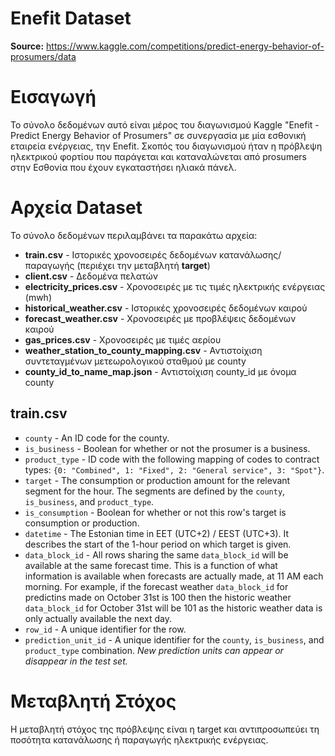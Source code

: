 # Enefit Dataset

**Source:** https://www.kaggle.com/competitions/predict-energy-behavior-of-prosumers/data

# Εισαγωγή

Το σύνολο δεδομένων αυτό είναι μέρος του διαγωνισμού Kaggle "Enefit - Predict Energy Behavior of Prosumers" σε συνεργασία με μία εσθονική εταιρεία ενέργειας, την Enefit. Σκοπός του διαγωνισμού ήταν η πρόβλεψη ηλεκτρικού φορτίου που παράγεται και καταναλώνεται από prosumers στην Εσθονία που έχουν εγκαταστήσει ηλιακά πάνελ. 

# Αρχεία Dataset

Το σύνολο δεδομένων περιλαμβάνει τα παρακάτω αρχεία:

- **train.csv** - Ιστορικές χρονοσειρές δεδομένων κατανάλωσης/παραγωγής (περιέχει την μεταβλητή **target**)
- **client.csv** - Δεδομένα πελατών
- **electricity_prices.csv** - Χρονοσειρές με τις τιμές ηλεκτρικής ενέργειας (mwh)
- **historical_weather.csv** - Ιστορικές χρονοσειρές δεδομένων καιρού
- **forecast_weather.csv** - Χρονοσειρές με προβλέψεις δεδομένων καιρού
- **gas_prices.csv** - Χρονοσειρές με τιμές αερίου
- **weather_station_to_county_mapping.csv** - Αντιστοίχιση συντεταγμένων μετεωρολογικού σταθμού με county
- **county_id_to_name_map.json** - Αντιστοίχιση county_id με όνομα county

## train.csv

- `county` - An ID code for the county.
- `is_business` - Boolean for whether or not the prosumer is a business.
- `product_type` - ID code with the following mapping of codes to contract types: `{0: "Combined", 1: "Fixed", 2: "General service", 3: "Spot"}`.
- `target` - The consumption or production amount for the relevant segment for the hour. The segments are defined by the `county`, `is_business`, and `product_type`.
- `is_consumption` - Boolean for whether or not this row's target is consumption or production.
- `datetime` - The Estonian time in EET (UTC+2) / EEST (UTC+3). It describes the start of the 1-hour period on which target is given.
- `data_block_id` - All rows sharing the same `data_block_id` will be available at the same forecast time. This is a function of what information is available when forecasts are actually made, at 11 AM each morning. For example, if the forecast weather `data_block_id` for predictins made on October 31st is 100 then the historic weather `data_block_id` for October 31st will be 101 as the historic weather data is only actually available the next day.
- `row_id` - A unique identifier for the row.
- `prediction_unit_id` - A unique identifier for the `county`, `is_business`, and `product_type` combination. *New prediction units can appear or disappear in the test set.*

# Μεταβλητή Στόχος

Η μεταβλητή στόχος της πρόβλεψης είναι η target και αντιπροσωπεύει τη ποσότητα κατανάλωσης ή παραγωγής ηλεκτρικής ενέργειας.